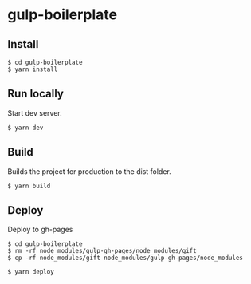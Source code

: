 # gulp-boilerplate

## Install

```shell
$ cd gulp-boilerplate
$ yarn install
```

## Run locally

Start dev server.

```shell
$ yarn dev
```

## Build

Builds the project for production to the dist folder.

```shell
$ yarn build
```

## Deploy

Deploy to gh-pages
```shell
$ cd gulp-boilerplate 
$ rm -rf node_modules/gulp-gh-pages/node_modules/gift
$ cp -rf node_modules/gift node_modules/gulp-gh-pages/node_modules
```
```shell
$ yarn deploy
```
